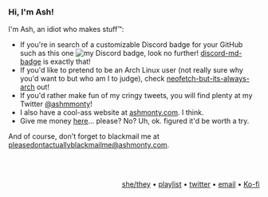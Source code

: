 ### Hi, I'm Ash!

I'm Ash, an idiot who makes stuff™:

- If you're in search of a customizable Discord badge for your GitHub such as this one ![my Discord badge](https://dcbadge.vercel.app/api/shield/406125028065804289?style=flat), look no further! [discord-md-badge](https://github.com/ashmonty/discord-md-badge) is exactly that!
- If you'd like to pretend to be an Arch Linux user (not really sure why you'd want to but who am I to judge), check [neofetch-but-its-always-arch](https://github.com/ashmonty/neofetch-but-its-always-arch) out!
- If you'd rather make fun of my cringy tweets, you will find plenty at my Twitter [@ashmmonty](https://twitter.com/ashmmonty)!
- I also have a cool-ass website at [ashmonty.com](https://www.ashmonty.com/). I think.
- Give me money [here](https://ko-fi.com/ashmonty)... please? No? Uh, ok. figured it'd be worth a try.

And of course, don't forget to blackmail me at [pleasedontactuallyblackmailme@ashmonty.com](mailto:pleasedontactuallyblackmailme@ashmonty.com).

<br />
<br />
<p align="right"><a target="_blank" href="https://en.pronouns.page/@ashmonty">she/they</a> • <a target="_blank" href="https://open.spotify.com/playlist/5rx5PZoWqEeaoivwz350Ki?si=9a4197f4dddb40f1">playlist</a> • <a target="_blank" href="https://twitter.com/ashmmonty">twitter</a> • <a target="_blank" href="mailto:hey@ashmonty.com">email</a> • <a target="_blank" href="https://ko-fi.com/ashmonty">Ko-fi</a></p>
